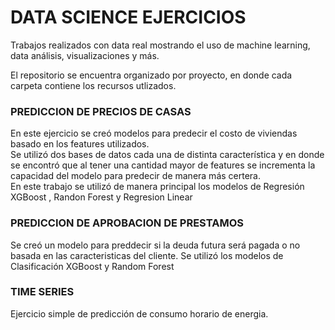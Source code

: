 # DATA SCIENCE EJERCICIOS
Trabajos realizados con data real mostrando el uso de machine learning, data análisis, visualizaciones y más.  

El repositorio se encuentra organizado por proyecto, en donde cada carpeta contiene los recursos utlizados.

### PREDICCION DE PRECIOS DE CASAS
En este ejercicio se creó modelos para predecir el costo de viviendas basado en los features utilizados.  
Se utilizó dos bases de datos cada una de distinta característica y en donde se encontró que al tener una cantidad mayor de features se incrementa la capacidad del modelo para predecir de manera más certera.  
En este trabajo se utilizó de manera principal los modelos de Regresión XGBoost , Randon Forest y Regresion Linear

### PREDICCION DE APROBACION DE PRESTAMOS
Se creó un modelo para preddecir si la deuda futura será pagada o no basada en las caracteristicas del cliente.
Se utilizó los modelos de Clasificación XGBoost y Random Forest

### TIME SERIES
Ejercicio simple de predicción de consumo horario de energia.